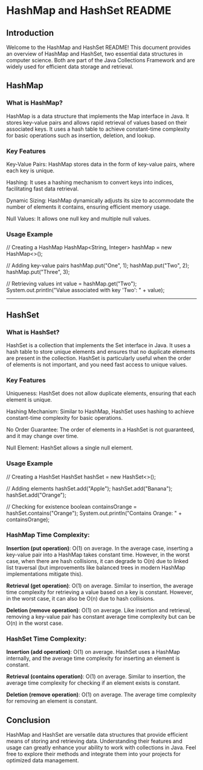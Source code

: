 # __HashMap and HashSet README__
## __Introduction__
Welcome to the HashMap and HashSet README! This document provides an overview of HashMap and HashSet, two essential data structures in computer science. Both are part of the Java Collections Framework and are widely used for efficient data storage and retrieval.
## __HashMap__
### __What is HashMap?__
HashMap is a data structure that implements the Map interface in Java. It stores key-value pairs and allows rapid retrieval of values based on their associated keys. It uses a hash table to achieve constant-time complexity for basic operations such as insertion, deletion, and lookup.

### __Key Features__
Key-Value Pairs: HashMap stores data in the form of key-value pairs, where each key is unique.

Hashing: It uses a hashing mechanism to convert keys into indices, facilitating fast data retrieval.

Dynamic Sizing: HashMap dynamically adjusts its size to accommodate the number of elements it contains, ensuring efficient memory usage.

Null Values: It allows one null key and multiple null values.
### __Usage Example__
// Creating a HashMap
HashMap<String, Integer> hashMap = new HashMap<>();

// Adding key-value pairs
hashMap.put("One", 1);
hashMap.put("Two", 2);
hashMap.put("Three", 3);

// Retrieving values
int value = hashMap.get("Two");
System.out.println("Value associated with key 'Two': " + value);
____________________________________________________________________________________________________________________________________________________________________________________________________________________
## __HashSet__
### __What is HashSet?__
HashSet is a collection that implements the Set interface in Java. It uses a hash table to store unique elements and ensures that no duplicate elements are present in the collection. HashSet is particularly useful when the order of elements is not important, and you need fast access to unique values.

### __Key Features__
Uniqueness: HashSet does not allow duplicate elements, ensuring that each element is unique.

Hashing Mechanism: Similar to HashMap, HashSet uses hashing to achieve constant-time complexity for basic operations.

No Order Guarantee: The order of elements in a HashSet is not guaranteed, and it may change over time.

Null Element: HashSet allows a single null element.

### __Usage Example__
// Creating a HashSet
HashSet<String> hashSet = new HashSet<>();

// Adding elements
hashSet.add("Apple");
hashSet.add("Banana");
hashSet.add("Orange");

// Checking for existence
boolean containsOrange = hashSet.contains("Orange");
System.out.println("Contains Orange: " + containsOrange);

### __HashMap Time Complexity:__
__Insertion (put operation)__: O(1) on average. In the average case, inserting a key-value pair into a HashMap takes constant time. However, in the worst case, when there are hash collisions, it can degrade to O(n) due to linked list traversal (but improvements like balanced trees in modern HashMap implementations mitigate this).

__Retrieval (get operation)__: O(1) on average. Similar to insertion, the average time complexity for retrieving a value based on a key is constant. However, in the worst case, it can also be O(n) due to hash collisions.

__Deletion (remove operation)__: O(1) on average. Like insertion and retrieval, removing a key-value pair has constant average time complexity but can be O(n) in the worst case.

### __HashSet Time Complexity__:
__Insertion (add operation)__: O(1) on average. HashSet uses a HashMap internally, and the average time complexity for inserting an element is constant.

__Retrieval (contains operation)__: O(1) on average. Similar to insertion, the average time complexity for checking if an element exists is constant.

__Deletion (remove operation)__: O(1) on average. The average time complexity for removing an element is constant.

## __Conclusion__
HashMap and HashSet are versatile data structures that provide efficient means of storing and retrieving data. Understanding their features and usage can greatly enhance your ability to work with collections in Java. Feel free to explore their methods and integrate them into your projects for optimized data management.

